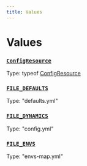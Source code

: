 ```yaml
---
title: Values
---
```

# Values 

### [`ConfigResource`](https://github.com/dxos/dxos/blob/5edae0c63/packages/sdk/config/src/config.ts#L119)
Type: typeof [ConfigResource](/api/@dxos/config/values#ConfigResource)



### [`FILE_DEFAULTS`](https://github.com/dxos/dxos/blob/5edae0c63/packages/sdk/config/src/types.ts#L7)
Type: "defaults.yml"



### [`FILE_DYNAMICS`](https://github.com/dxos/dxos/blob/5edae0c63/packages/sdk/config/src/types.ts#L9)
Type: "config.yml"



### [`FILE_ENVS`](https://github.com/dxos/dxos/blob/5edae0c63/packages/sdk/config/src/types.ts#L8)
Type: "envs-map.yml"



